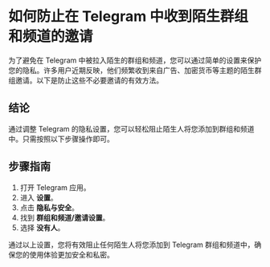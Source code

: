 # 如何防止在 Telegram 中收到陌生群组和频道的邀请

为了避免在 Telegram 中被拉入陌生的群组和频道，您可以通过简单的设置来保护您的隐私。许多用户近期反映，他们频繁收到来自广告、加密货币等主题的陌生群组邀请。以下是防止这些不必要邀请的有效方法。

## 结论

通过调整 Telegram 的隐私设置，您可以轻松阻止陌生人将您添加到群组和频道中。只需按照以下步骤操作即可。

## 步骤指南

1. 打开 Telegram 应用。
2. 进入 **设置**。
3. 点击 **隐私与安全**。
4. 找到 **群组和频道/邀请设置**。
5. 选择 **没有人**。

通过以上设置，您将有效阻止任何陌生人将您添加到 Telegram 群组和频道中，确保您的使用体验更加安全和私密。
